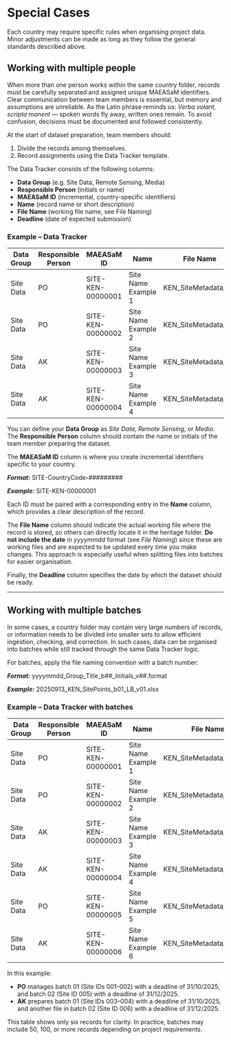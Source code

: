 # Special Cases

Each country may require specific rules when organising project data. Minor adjustments can be made as long as they follow the general standards described above.

## Working with multiple people

When more than one person works within the same country folder, records must be carefully separated and assigned unique MAEASaM identifiers. Clear communication between team members is essential, but memory and assumptions are unreliable. As the Latin phrase reminds us: *Verba volant, scripta manent* — spoken words fly away, written ones remain. To avoid confusion, decisions must be documented and followed consistently.

At the start of dataset preparation, team members should:

1. Divide the records among themselves.  
2. Record assignments using the Data Tracker template.  

The Data Tracker consists of the following columns:

- **Data Group** (e.g. Site Data, Remote Sensing, Media)  
- **Responsible Person** (initials or name)  
- **MAEASaM ID** (incremental, country-specific identifiers)  
- **Name** (record name or short description)  
- **File Name** (working file name, see File Naming)  
- **Deadline** (date of expected submission)  

### Example – Data Tracker

| Data Group | Responsible Person | MAEASaM ID       | Name               | File Name            | Deadline   |
|------------|-------------------|------------------|--------------------|----------------------|------------|
| Site Data  | PO                | SITE-KEN-00000001 | Site Name Example 1 | KEN_SiteMetadata_PO  | 31/10/2025 |
| Site Data  | PO                | SITE-KEN-00000002 | Site Name Example 2 | KEN_SiteMetadata_PO  | 31/10/2025 |
| Site Data  | AK                | SITE-KEN-00000003 | Site Name Example 3 | KEN_SiteMetadata_AK  | 31/10/2025 |
| Site Data  | AK                | SITE-KEN-00000004 | Site Name Example 4 | KEN_SiteMetadata_AK  | 31/10/2025 |

You can define your **Data Group** as *Site Data*, *Remote Sensing*, or *Media*.  
The **Responsible Person** column should contain the name or initials of the team member preparing the dataset.  

The **MAEASaM ID** column is where you create incremental identifiers specific to your country.  

***Format:***
SITE-CountryCode-#########

***Example:***
SITE-KEN-00000001

Each ID must be paired with a corresponding entry in the **Name** column, which provides a clear description of the record.  

The **File Name** column should indicate the actual working file where the record is stored, so others can directly locate it in the heritage folder. **Do not include the date** in *yyyymmdd* format (see *File Naming*) since these are working files and are expected to be updated every time you make changes. This approach is especially useful when splitting files into batches for easier organisation.  

Finally, the **Deadline** column specifies the date by which the dataset should be ready.  

---

## Working with multiple batches

In some cases, a country folder may contain very large numbers of records, or information needs to be divided into smaller sets to allow efficient ingestion, checking, and correction. In such cases, data can be organised into batches while still tracked through the same Data Tracker logic.  

For batches, apply the file naming convention with a batch number:  

***Format:***
yyyymmdd_Group_Title_b##_Initials_v##.format

***Example:***
20250913_KEN_SitePoints_b01_LB_v01.xlsx

### Example – Data Tracker with batches

| Data Group | Responsible Person | MAEASaM ID       | Name               | File Name                  | Deadline   |
|------------|-------------------|------------------|--------------------|----------------------------|------------|
| Site Data  | PO                | SITE-KEN-00000001 | Site Name Example 1 | KEN_SiteMetadata_b01_PO    | 31/10/2025 |
| Site Data  | PO                | SITE-KEN-00000002 | Site Name Example 2 | KEN_SiteMetadata_b01_PO    | 31/10/2025 |
| Site Data  | AK                | SITE-KEN-00000003 | Site Name Example 3 | KEN_SiteMetadata_b01_AK    | 31/10/2025 |
| Site Data  | AK                | SITE-KEN-00000004 | Site Name Example 4 | KEN_SiteMetadata_b01_AK    | 31/10/2025 |
| Site Data  | PO                | SITE-KEN-00000005 | Site Name Example 5 | KEN_SiteMetadata_b02_PO    | 31/12/2025 |
| Site Data  | AK                | SITE-KEN-00000006 | Site Name Example 6 | KEN_SiteMetadata_b02_AK    | 31/12/2025 |

In this example:  
- **PO** manages batch 01 (Site IDs 001–002) with a deadline of 31/10/2025, and batch 02 (Site ID 005) with a deadline of 31/12/2025.  
- **AK** prepares batch 01 (Site IDs 003–004) with a deadline of 31/10/2025, and another file in batch 02 (Site ID 006) with a deadline of 31/12/2025.  

This table shows only six records for clarity. In practice, batches may include 50, 100, or more records depending on project requirements.  
